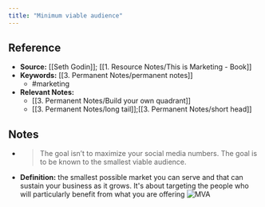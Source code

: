 ```yaml
---
title: "Minimum viable audience"
---
```

## Reference
- **Source:** [[Seth Godin]]; [[1. Resource Notes/This is Marketing - Book]]
- **Keywords:** [[3. Permanent Notes/permanent notes]]
	- #marketing
- **Relevant Notes:**
	- [[3. Permanent Notes/Build your own quadrant]]
	- [[3. Permanent Notes/long tail]];[[3. Permanent Notes/short head]]
## Notes
- > The goal isn’t to maximize your social media numbers. The goal is to be known to the smallest viable audience.
- **Definition:** the smallest possible market you can serve and that can sustain your business as it grows. It's about targeting the people who will particularly benefit from what you are offering
![MVA](https://guerric.co.uk/wp-content/uploads/2018/12/minimum-viable-audience-definition.png)